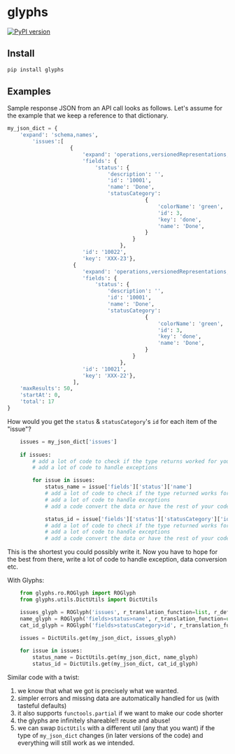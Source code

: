 # glyphs
[![PyPI version](https://badge.fury.io/py/glyphs.svg)](https://badge.fury.io/py/glyphs)
## Install

```bash
pip install glyphs
```

## Examples
Sample response JSON from an API call looks as follows. Let's assume for the example that we keep a reference to that dictionary.
```python
my_json_dict = {
    'expand': 'schema,names',
        'issues':[
                    {
                        'expand': 'operations,versionedRepresentations,editmeta,changelog,renderedFields',
                        'fields': {
                            'status': {
                                'description': '',
                                'id': '10001',
                                'name': 'Done',
                                'statusCategory': 
                                            {
                                                'colorName': 'green',
                                                'id': 3,
                                                'key': 'done',
                                                'name': 'Done',
                                            }
                                        }
                                    },
                        'id': '10022',
                        'key': 'XXX-23'},
                     {
                        'expand': 'operations,versionedRepresentations,editmeta,changelog,renderedFields',
                        'fields': {
                            'status': {
                                'description': '',
                                'id': '10001',
                                'name': 'Done',
                                'statusCategory': 
                                            {
                                                'colorName': 'green',
                                                'id': 3,
                                                'key': 'done',
                                                'name': 'Done',
                                            }
                                        }
                                    },
                        'id': '10021',
                        'key': 'XXX-22'},
                     ],
    'maxResults': 50,
    'startAt': 0,
    'total': 17
}
```

How would you get the `status` & `statusCategory`'s `id` for each item of the "issue"?
```python
    issues = my_json_dict['issues']
    
    if issues:
        # add a lot of code to check if the type returns worked for you
        # add a lot of code to handle exceptions

        for issue in issues:
            status_name = issue['fields']['status']['name']
            # add a lot of code to check if the type returned works for you
            # add a lot of code to handle exceptions
            # add a code convert the data or have the rest of your code handle unpredictable returns

            status_id = issue['fields']['status']['statusCategory']['id']
            # add a lot of code to check if the type returned works for you
            # add a lot of code to handle exceptions
            # add a code convert the data or have the rest of your code handle unpredictable returns

```
This is the shortest you could possibly write it. Now you have to hope for the best from there, write a lot of
code to handle exception, data conversion etc.

With Glyphs:
```python
    from glyphs.ro.ROGlyph import ROGlyph
    from glyphs.utils.DictUtils import DictUtils

    issues_glyph = ROGlyph('issues', r_translation_function=list, r_default_value=tuple())
    name_glyph = ROGlyph('fields>status>name', r_translation_function=unicode,)
    cat_id_glyph = ROGlyph('fields>statusCategory>id', r_translation_function=int, r_default_value=-1)

    issues = DictUtils.get(my_json_dict, issues_glyph)
    
    for issue in issues:
        status_name = DictUtils.get(my_json_dict, name_glyph)
        status_id = DictUtils.get(my_json_dict, cat_id_glyph)
```
Similar code with a twist:
1. we know that what we got is precisely what we wanted.
2. simpler errors and missing data are automatically handled for us (with tasteful defaults)
3. it also supports `functools.partial` if we want to make our code shorter
4. the glyphs are infinitely shareable!! reuse and abuse!
5. we can swap `DictUtils` with a different util (any that you want) if the type of `my_json_dict` changes
(in later versions of the code) and everything will still work as we intended.
